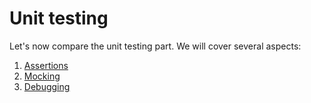 # Unit testing

Let's now compare the unit testing part. We will cover several aspects:
1. [Assertions](./1_assertions)
2. [Mocking](./2_mocking)
3. [Debugging](./3_debugging)
